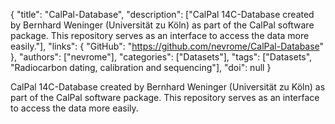 {
  "title": "CalPal-Database",
  "description": ["CalPal 14C-Database created by Bernhard Weninger (Universität zu Köln) as part of the CalPal software package. This repository serves as an interface to access the data more easily."],
  "links": {
    "GitHub": "https://github.com/nevrome/CalPal-Database"
  },
  "authors": ["nevrome"],
  "categories": ["Datasets"],
  "tags": ["Datasets", "Radiocarbon dating, calibration and sequencing"],
  "doi": null
}

<!-- Generated by csv2md.R – do not edit by hand -->

CalPal 14C-Database created by Bernhard Weninger (Universität zu Köln) as part of the CalPal software package. This repository serves as an interface to access the data more easily.